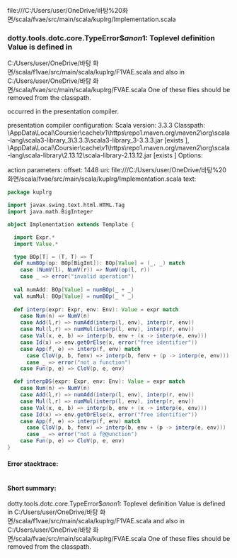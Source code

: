 file:///C:/Users/user/OneDrive/바탕%20화면/scala/fvae/src/main/scala/kuplrg/Implementation.scala
### dotty.tools.dotc.core.TypeError$$anon$1: Toplevel definition Value is defined in
  C:/Users/user/OneDrive/바탕 화면/scala/f1vae/src/main/scala/kuplrg/F1VAE.scala
and also in
  C:/Users/user/OneDrive/바탕 화면/scala/fvae/src/main/scala/kuplrg/FVAE.scala
One of these files should be removed from the classpath.

occurred in the presentation compiler.

presentation compiler configuration:
Scala version: 3.3.3
Classpath:
<HOME>\AppData\Local\Coursier\cache\v1\https\repo1.maven.org\maven2\org\scala-lang\scala3-library_3\3.3.3\scala3-library_3-3.3.3.jar [exists ], <HOME>\AppData\Local\Coursier\cache\v1\https\repo1.maven.org\maven2\org\scala-lang\scala-library\2.13.12\scala-library-2.13.12.jar [exists ]
Options:



action parameters:
offset: 1448
uri: file:///C:/Users/user/OneDrive/바탕%20화면/scala/fvae/src/main/scala/kuplrg/Implementation.scala
text:
```scala
package kuplrg

import javax.swing.text.html.HTML.Tag
import java.math.BigInteger

object Implementation extends Template {

  import Expr.*
  import Value.*

  type BOp[T] = (T, T) => T
  def numBOp(op: BOp[BigInt]): BOp[Value] = (_, _) match
    case (NumV(l), NumV(r)) => NumV(op(l, r))
    case _ => error("invalid operation")
  
  val numAdd: BOp[Value] = numBOp(_ + _)
  val numMul: BOp[Value] = numBOp(_ * _)
  
  def interp(expr: Expr, env: Env): Value = expr match
    case Num(n) => NumV(n)
    case Add(l,r) => numAdd(interp(l, env), interp(r, env))
    case Mul(l,r) => numMul(interp(l, env), interp(r, env))
    case Val(x, e, b) => interp(b, env + (x -> interp(e, env)))
    case Id(x) => env.getOrElse(x, error("free identifier"))
    case App(f, e) => interp(f, env) match
      case CloV(p, b, fenv) => interp(b, fenv + (p -> interp(e, env)))
      case _ => error("not a function")
    case Fun(p, e) => CloV(p, e, env)

  def interpDS(expr: Expr, env: Env): Value = expr match
    case Num(n) => NumV(n)
    case Add(l,r) => numAdd(interp(l, env), interp(r, env))
    case Mul(l,r) => numMul(interp(l, env), interp(r, env))
    case Val(x, e, b) => interp(b, env + (x -> interp(e, env)))
    case Id(x) => env.getOrElse(x, error("free identifier"))
    case App(f, e) => interp(f, env) match
      case CloV(p, b, fenv) => interp(b, env + (p -> interp(e, env)))
      case _ => error("not a f@@unction")
    case Fun(p, e) => CloV(p, e, env)
}

```



#### Error stacktrace:

```

```
#### Short summary: 

dotty.tools.dotc.core.TypeError$$anon$1: Toplevel definition Value is defined in
  C:/Users/user/OneDrive/바탕 화면/scala/f1vae/src/main/scala/kuplrg/F1VAE.scala
and also in
  C:/Users/user/OneDrive/바탕 화면/scala/fvae/src/main/scala/kuplrg/FVAE.scala
One of these files should be removed from the classpath.